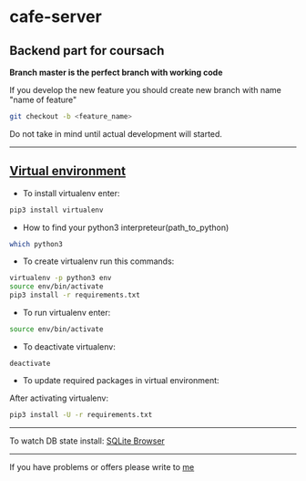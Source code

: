 # cafe-server

## Backend part for coursach

__Branch master is the perfect branch with working code__

If you develop the new feature you should create new branch with name "name of feature"

```bash
git checkout -b <feature_name>
```
Do not take in mind until actual development will started.
______
## [Virtual environment](https://virtualenv.pypa.io/en/stable/)

- To install virtualenv enter:
```bash
pip3 install virtualenv
```
- How to find your python3 interpreteur(path_to_python)
```bash
which python3
```

- To create virtualenv run this commands:
```bash
virtualenv -p python3 env
source env/bin/activate
pip3 install -r requirements.txt
```

- To run virtualenv enter:
```bash
source env/bin/activate
```

- To deactivate virtualenv:
```
deactivate
```

- To update required packages in virtual environment:

After activating virtualenv:
```bash
pip3 install -U -r requirements.txt
```
_____

To watch DB state install: [SQLite Browser](http://sqlitebrowser.org/)

_____

If you have problems or offers please write to [me](https://vk.com/im?sel=43309391)
